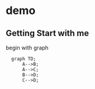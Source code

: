 # demo

## Getting Start with me
begin with graph

```mermaid
  graph TD;
      A-->B;
      A-->C;
      B-->D;
      C-->D;
```
